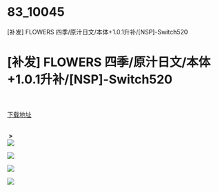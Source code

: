 # 83_10045
[补发] FLOWERS 四季/原汁日文/本体+1.0.1升补/[NSP]-Switch520
# [补发] FLOWERS 四季/原汁日文/本体+1.0.1升补/[NSP]-Switch520
 <br/></br>
[下载地址](https://www.switch520.cc/article/10045 "下载地址")
<br/></br>

<p><strong>&nbsp;&gt;<br>
<img src="https://www.switch520.cc/muke_img/upload_art_editor_20210302-1_7a1ad28df33a5166a5dc65590efa2ca6.jpg"> </strong></p>
<p><img src="https://www.switch520.cc/muke_img/upload_art_editor_20210302-1_ce2e830c373430af48e7ee403542895a.jpg"></p>
<p><img src="https://www.switch520.cc/muke_img/upload_art_editor_20210302-1_3fc9bd57bab29521a71194111dbe3baf.jpg"></p>
<p><img src="https://www.switch520.cc/muke_img/upload_art_editor_20210302-1_caae162497ac6583a30b7e1eec75add8.jpg"></p>
<p><strong>&nbsp;</strong></p>
